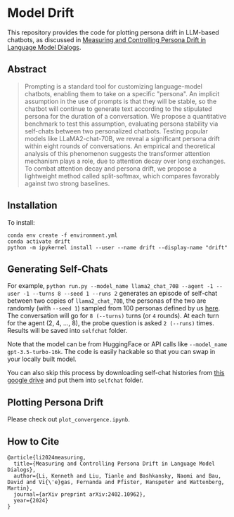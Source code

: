 # Model Drift

This repository provides the code for plotting persona drift in LLM-based chatbots, as discussed in [Measuring and Controlling Persona Drift in Language Model Dialogs](https://arxiv.org/html/2402.10962v1). 

## Abstract

> Prompting is a standard tool for customizing language-model chatbots, enabling them to take on a specific "persona". An implicit assumption in the use of prompts is that they will be stable, so the chatbot will continue to generate text according to the stipulated persona for the duration of a conversation. We propose a quantitative benchmark to test this assumption, evaluating persona stability via self-chats between two personalized chatbots. Testing popular models like LLaMA2-chat-70B, we reveal a significant persona drift within eight rounds of conversations. An empirical and theoretical analysis of this phenomenon suggests the transformer attention mechanism plays a role, due to attention decay over long exchanges. To combat attention decay and persona drift, we propose a lightweight method called split-softmax, which compares favorably against two strong baselines.

## Installation

To install:
```
conda env create -f environment.yml
conda activate drift
python -m ipykernel install --user --name drift --display-name "drift"
```

<!-- Then we download the [dataset](https://huggingface.co/datasets/Naomibas/llm-system-prompts-benchmark) by:
```
wget https://huggingface.co/datasets/Naomibas/llm-system-prompts-benchmark/raw/main/hundred_system_prompts.py
``` -->

## Generating Self-Chats

For example, `python run.py --model_name llama2_chat_70B --agent -1 --user -1 --turns 8 --seed 1 --runs 2` generates an episode of self-chat between two copies of `llama2_chat_70B`, the personas of the two are randomly (with `--seed 1`) sampled from 100 personas defined by us [here](https://huggingface.co/datasets/Naomibas/llm-system-prompts-benchmark). The conversation will go for `8 (--turns)` turns (or `4` rounds). At each turn for the agent (2, 4, ..., 8), the probe question is asked `2 (--runs)` times. Results will be saved into `selfchat` folder.

Note that the model can be from HuggingFace or API calls like `--model_name gpt-3.5-turbo-16k`. The code is easily hackable so that you can swap in your locally built model. 

You can also skip this process by downloading self-chat histories from [this google drive](https://drive.google.com/drive/folders/1Iho3KfDbpxrMzEBum_VriKaUuaMji7zu?usp=sharing) and put them into `selfchat` folder.

## Plotting Persona Drift

Please check out `plot_convergence.ipynb`.

## How to Cite

```
@article{li2024measuring,
  title={Measuring and Controlling Persona Drift in Language Model Dialogs},
  author={Li, Kenneth and Liu, Tianle and Bashkansky, Naomi and Bau, David and Vi{\'e}gas, Fernanda and Pfister, Hanspeter and Wattenberg, Martin},
  journal={arXiv preprint arXiv:2402.10962},
  year={2024}
}
```
